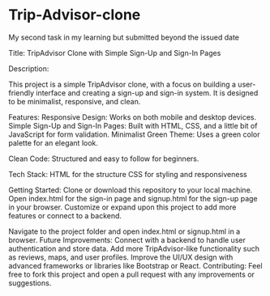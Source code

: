 # Trip-Advisor-clone
My second task in my learning but submitted beyond the issued date

Title: TripAdvisor Clone with Simple Sign-Up and Sign-In Pages

Description:

This project is a simple TripAdvisor clone, with a focus on building a user-friendly interface and creating a sign-up and sign-in system. It is designed to be minimalist, responsive, and clean.

Features:
Responsive Design: Works on both mobile and desktop devices.
Simple Sign-Up and Sign-In Pages: Built with HTML, CSS, and a little bit of JavaScript for form validation.
Minimalist Green Theme: Uses a green color palette for an elegant look.

Clean Code: Structured and easy to follow for beginners.

Tech Stack:
HTML for the structure
CSS for styling and responsiveness

Getting Started:
Clone or download this repository to your local machine.
Open index.html for the sign-in page and signup.html for the sign-up page in your browser.
Customize or expand upon this project to add more features or connect to a backend.

Navigate to the project folder and open index.html or signup.html in a browser.
Future Improvements:
Connect with a backend to handle user authentication and store data.
Add more TripAdvisor-like functionality such as reviews, maps, and user profiles.
Improve the UI/UX design with advanced frameworks or libraries like Bootstrap or React.
Contributing: Feel free to fork this project and open a pull request with any improvements or suggestions.
